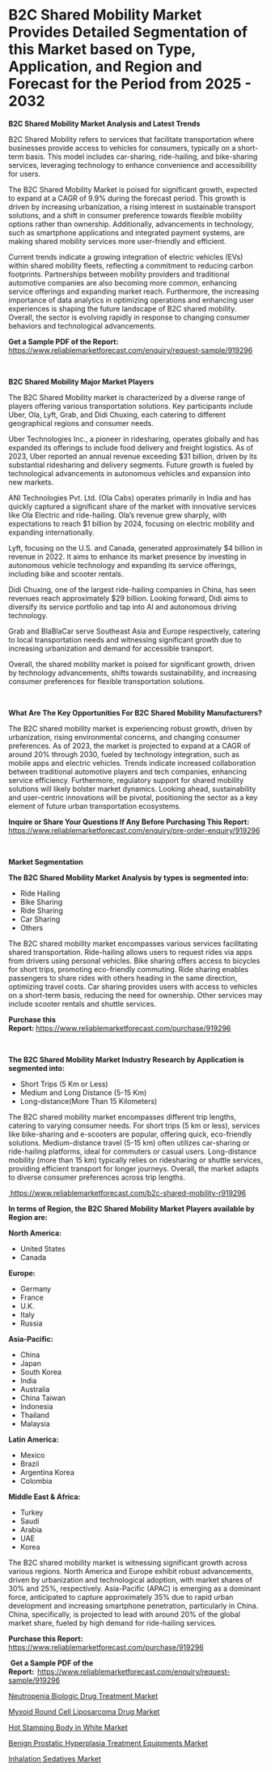 <p><h1>B2C Shared Mobility Market Provides Detailed Segmentation of this Market based on Type, Application, and Region and Forecast for the Period from 2025 - 2032</h1></p><p><strong>B2C Shared Mobility Market Analysis and Latest Trends</strong></p>
<p><p>B2C Shared Mobility refers to services that facilitate transportation where businesses provide access to vehicles for consumers, typically on a short-term basis. This model includes car-sharing, ride-hailing, and bike-sharing services, leveraging technology to enhance convenience and accessibility for users. </p><p>The B2C Shared Mobility Market is poised for significant growth, expected to expand at a CAGR of 9.9% during the forecast period. This growth is driven by increasing urbanization, a rising interest in sustainable transport solutions, and a shift in consumer preference towards flexible mobility options rather than ownership. Additionally, advancements in technology, such as smartphone applications and integrated payment systems, are making shared mobility services more user-friendly and efficient.</p><p>Current trends indicate a growing integration of electric vehicles (EVs) within shared mobility fleets, reflecting a commitment to reducing carbon footprints. Partnerships between mobility providers and traditional automotive companies are also becoming more common, enhancing service offerings and expanding market reach. Furthermore, the increasing importance of data analytics in optimizing operations and enhancing user experiences is shaping the future landscape of B2C shared mobility. Overall, the sector is evolving rapidly in response to changing consumer behaviors and technological advancements.</p></p>
<p><strong>Get a Sample PDF of the Report:&nbsp;</strong> <a href="https://www.reliablemarketforecast.com/enquiry/request-sample/919296?utm_campaign=2038&utm_medium=2&utm_source=Github&utm_content=ia&utm_term=07032025&utm_id=b2c-shared-mobility">https://www.reliablemarketforecast.com/enquiry/request-sample/919296</a></p>
<p>&nbsp;</p>
<p><strong>B2C Shared Mobility Major Market Players</strong></p>
<p><p>The B2C Shared Mobility market is characterized by a diverse range of players offering various transportation solutions. Key participants include Uber, Ola, Lyft, Grab, and Didi Chuxing, each catering to different geographical regions and consumer needs.</p><p>Uber Technologies Inc., a pioneer in ridesharing, operates globally and has expanded its offerings to include food delivery and freight logistics. As of 2023, Uber reported an annual revenue exceeding $31 billion, driven by its substantial ridesharing and delivery segments. Future growth is fueled by technological advancements in autonomous vehicles and expansion into new markets.</p><p>ANI Technologies Pvt. Ltd. (Ola Cabs) operates primarily in India and has quickly captured a significant share of the market with innovative services like Ola Electric and ride-hailing. Ola’s revenue grew sharply, with expectations to reach $1 billion by 2024, focusing on electric mobility and expanding internationally.</p><p>Lyft, focusing on the U.S. and Canada, generated approximately $4 billion in revenue in 2022. It aims to enhance its market presence by investing in autonomous vehicle technology and expanding its service offerings, including bike and scooter rentals.</p><p>Didi Chuxing, one of the largest ride-hailing companies in China, has seen revenues reach approximately $29 billion. Looking forward, Didi aims to diversify its service portfolio and tap into AI and autonomous driving technology.</p><p>Grab and BlaBlaCar serve Southeast Asia and Europe respectively, catering to local transportation needs and witnessing significant growth due to increasing urbanization and demand for accessible transport.</p><p>Overall, the shared mobility market is poised for significant growth, driven by technology advancements, shifts towards sustainability, and increasing consumer preferences for flexible transportation solutions.</p></p>
<p>&nbsp;</p>
<p><strong>What Are The Key Opportunities For B2C Shared Mobility Manufacturers?</strong></p>
<p><p>The B2C shared mobility market is experiencing robust growth, driven by urbanization, rising environmental concerns, and changing consumer preferences. As of 2023, the market is projected to expand at a CAGR of around 20% through 2030, fueled by technology integration, such as mobile apps and electric vehicles. Trends indicate increased collaboration between traditional automotive players and tech companies, enhancing service efficiency. Furthermore, regulatory support for shared mobility solutions will likely bolster market dynamics. Looking ahead, sustainability and user-centric innovations will be pivotal, positioning the sector as a key element of future urban transportation ecosystems.</p></p>
<p><strong>Inquire or Share Your Questions If Any Before Purchasing This Report:</strong> <a href="https://www.reliablemarketforecast.com/enquiry/pre-order-enquiry/919296?utm_campaign=2038&utm_medium=2&utm_source=Github&utm_content=ia&utm_term=07032025&utm_id=b2c-shared-mobility">https://www.reliablemarketforecast.com/enquiry/pre-order-enquiry/919296</a></p>
<p>&nbsp;</p>
<p><strong>Market Segmentation</strong></p>
<p><strong>The B2C Shared Mobility Market Analysis by types is segmented into:</strong></p>
<p><ul><li>Ride Hailing</li><li>Bike Sharing</li><li>Ride Sharing</li><li>Car Sharing</li><li>Others</li></ul></p>
<p><p>The B2C shared mobility market encompasses various services facilitating shared transportation. Ride-hailing allows users to request rides via apps from drivers using personal vehicles. Bike sharing offers access to bicycles for short trips, promoting eco-friendly commuting. Ride sharing enables passengers to share rides with others heading in the same direction, optimizing travel costs. Car sharing provides users with access to vehicles on a short-term basis, reducing the need for ownership. Other services may include scooter rentals and shuttle services.</p></p>
<p><strong>Purchase this Report:&nbsp;</strong><a href="https://www.reliablemarketforecast.com/purchase/919296?utm_campaign=2038&utm_medium=2&utm_source=Github&utm_content=ia&utm_term=07032025&utm_id=b2c-shared-mobility">https://www.reliablemarketforecast.com/purchase/919296</a></p>
<p>&nbsp;</p>
<p><strong>The B2C Shared Mobility Market Industry Research by Application is segmented into:</strong></p>
<p><ul><li>Short Trips (5 Km or Less)</li><li>Medium and Long Distance (5-15 Km)</li><li>Long-distance(More Than 15 Kilometers)</li></ul></p>
<p><p>The B2C shared mobility market encompasses different trip lengths, catering to varying consumer needs. For short trips (5 km or less), services like bike-sharing and e-scooters are popular, offering quick, eco-friendly solutions. Medium-distance travel (5-15 km) often utilizes car-sharing or ride-hailing platforms, ideal for commuters or casual users. Long-distance mobility (more than 15 km) typically relies on ridesharing or shuttle services, providing efficient transport for longer journeys. Overall, the market adapts to diverse consumer preferences across trip lengths.</p></p>
<p><a href="https://www.reliablemarketforecast.com/b2c-shared-mobility-r919296?utm_campaign=2038&utm_medium=2&utm_source=Github&utm_content=ia&utm_term=07032025&utm_id=b2c-shared-mobility">&nbsp;https://www.reliablemarketforecast.com/b2c-shared-mobility-r919296</a></p>
<p><strong>In terms of Region, the B2C Shared Mobility Market Players available by Region are:</strong></p>
<p>
    <p> <strong> North America: </strong>
        <ul>
            <li>United States</li>
            <li>Canada</li>
        </ul>
        </p> 
    <p> <strong> Europe: </strong>
        <ul>
            <li>Germany</li>
            <li>France</li>
            <li>U.K.</li>
            <li>Italy</li>
            <li>Russia</li>
        </ul>
        </p> 
    <p> <strong> Asia-Pacific: </strong>
        <ul>
            <li>China</li>
            <li>Japan</li>
            <li>South Korea</li>
            <li>India</li>
            <li>Australia</li>
            <li>China Taiwan</li>
            <li>Indonesia</li>
            <li>Thailand</li>
            <li>Malaysia</li>
        </ul>
        </p> 
    <p> <strong> Latin America: </strong>
        <ul>
            <li>Mexico</li>
            <li>Brazil</li>
            <li>Argentina Korea</li>
            <li>Colombia</li>
        </ul>
        </p> 
    <p> <strong> Middle East & Africa: </strong>
        <ul>
            <li>Turkey</li>
            <li>Saudi</li>
            <li>Arabia</li>
            <li>UAE</li>
            <li>Korea</li>
        </ul>
    </p>
    </p>
<p><p>The B2C shared mobility market is witnessing significant growth across various regions. North America and Europe exhibit robust advancements, driven by urbanization and technological adoption, with market shares of 30% and 25%, respectively. Asia-Pacific (APAC) is emerging as a dominant force, anticipated to capture approximately 35% due to rapid urban development and increasing smartphone penetration, particularly in China. China, specifically, is projected to lead with around 20% of the global market share, fueled by high demand for ride-hailing services.</p></p>
<p><strong>Purchase this Report: </strong><a href="https://www.reliablemarketforecast.com/purchase/919296?utm_campaign=2038&utm_medium=2&utm_source=Github&utm_content=ia&utm_term=07032025&utm_id=b2c-shared-mobility">https://www.reliablemarketforecast.com/purchase/919296</a></p>
<p>&nbsp;<strong>Get a Sample PDF of the Report:&nbsp;&nbsp;</strong><a href="https://www.reliablemarketforecast.com/enquiry/request-sample/919296?utm_campaign=2038&utm_medium=2&utm_source=Github&utm_content=ia&utm_term=07032025&utm_id=b2c-shared-mobility">https://www.reliablemarketforecast.com/enquiry/request-sample/919296</a></p>
<p><strong></strong></p>
<p><p><a href="https://github.com/awwqamet/Market-Research-Report-List-1/blob/main/neutropenia-biologic-drug-treatment-market.md?utm_campaign=2038&utm_medium=2&utm_source=Github&utm_content=ia&utm_term=07032025&utm_id=b2c-shared-mobility">Neutropenia Biologic Drug Treatment Market</a></p><p><a href="https://github.com/santosh758595/Market-Research-Report-List-7/blob/main/myxoid-round-cell-liposarcoma-drug-market.md?utm_campaign=2038&utm_medium=2&utm_source=Github&utm_content=ia&utm_term=07032025&utm_id=b2c-shared-mobility">Myxoid Round Cell Liposarcoma Drug Market</a></p><p><a href="https://github.com/marcayaminig/Market-Research-Report-List-1/blob/main/hot-stamping-body-in-white-market.md?utm_campaign=2038&utm_medium=2&utm_source=Github&utm_content=ia&utm_term=07032025&utm_id=b2c-shared-mobility">Hot Stamping Body in White Market</a></p><p><a href="https://github.com/chillwervenu/Market-Research-Report-List-1/blob/main/benign-prostatic-hyperplasia-treatment-equipments-market.md?utm_campaign=2038&utm_medium=2&utm_source=Github&utm_content=ia&utm_term=07032025&utm_id=b2c-shared-mobility">Benign Prostatic Hyperplasia Treatment Equipments Market</a></p><p><a href="https://github.com/elizabethdagraca/Market-Research-Report-List-5/blob/main/inhalation-sedatives-market.md?utm_campaign=2038&utm_medium=2&utm_source=Github&utm_content=ia&utm_term=07032025&utm_id=b2c-shared-mobility">Inhalation Sedatives Market</a></p></p>